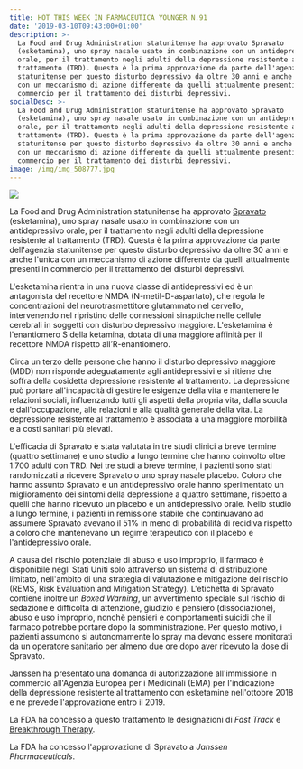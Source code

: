 ```yaml
---
title: HOT THIS WEEK IN FARMACEUTICA YOUNGER N.91
date: '2019-03-10T09:43:00+01:00'
description: >-
  La Food and Drug Administration statunitense ha approvato Spravato
  (esketamina), uno spray nasale usato in combinazione con un antidepressivo
  orale, per il trattamento negli adulti della depressione resistente al
  trattamento (TRD). Questa è la prima approvazione da parte dell'agenzia
  statunitense per questo disturbo depressivo da oltre 30 anni e anche l'unica
  con un meccanismo di azione differente da quelli attualmente presenti in
  commercio per il trattamento dei disturbi depressivi.
socialDesc: >-
  La Food and Drug Administration statunitense ha approvato Spravato
  (esketamina), uno spray nasale usato in combinazione con un antidepressivo
  orale, per il trattamento negli adulti della depressione resistente al
  trattamento (TRD). Questa è la prima approvazione da parte dell'agenzia
  statunitense per questo disturbo depressivo da oltre 30 anni e anche l'unica
  con un meccanismo di azione differente da quelli attualmente presenti in
  commercio per il trattamento dei disturbi depressivi.
image: /img/img_508777.jpg
---
```

![](/img/img_508777.jpg)

La Food and Drug Administration statunitense ha approvato [Spravato ](https://www.fda.gov/NewsEvents/Newsroom/PressAnnouncements/ucm632761.htm)(esketamina), uno spray nasale usato in combinazione con un antidepressivo orale, per il trattamento negli adulti della depressione resistente al trattamento (TRD). Questa è la prima approvazione da parte dell'agenzia statunitense per questo disturbo depressivo da oltre 30 anni e anche l'unica con un meccanismo di azione differente da quelli attualmente presenti in commercio per il trattamento dei disturbi depressivi.

L'esketamina rientra in una nuova classe di antidepressivi ed è un antagonista del recettore NMDA (N-metil-D-aspartato), che regola le concentrazioni del neurotrasmettitore glutammato nel cervello, intervenendo nel ripristino delle connessioni sinaptiche nelle cellule cerebrali in soggetti con disturbo depressivo maggiore. L'esketamina è l'enantiomero S della ketamina, dotata di una maggiore affinità per il recettore NMDA rispetto all’R-enantiomero.

Circa un terzo delle persone che hanno il disturbo depressivo maggiore (MDD) non risponde adeguatamente agli antidepressivi e si ritiene che soffra della cosidetta depressione resistente al trattamento. La depressione può portare all'incapacità di gestire le esigenze della vita e mantenere le relazioni sociali, influenzando tutti gli aspetti della propria vita, dalla scuola e dall'occupazione, alle relazioni e alla qualità generale della vita. La depressione resistente al trattamento è associata a una maggiore morbilità e a costi sanitari più elevati. 

L'efficacia di Spravato è stata valutata in tre studi clinici a breve termine (quattro settimane) e uno studio a lungo termine che hanno coinvolto oltre 1.700 adulti con TRD. Nei tre studi a breve termine, i pazienti sono stati randomizzati a ricevere Spravato o uno spray nasale placebo. Coloro che hanno assunto Spravato e un antidepressivo orale hanno sperimentato un miglioramento dei sintomi della depressione a quattro settimane, rispetto a quelli che hanno ricevuto un placebo e un antidepressivo orale. Nello studio a lungo termine, i pazienti in remissione stabile che continuavano ad assumere Spravato avevano il 51% in meno di probabilità di recidiva rispetto a coloro che mantenevano un regime terapeutico con il placebo e l'antidepressivo orale. 

A causa del rischio potenziale di abuso e uso improprio, il farmaco è disponibile negli Stati Uniti solo attraverso un sistema di distribuzione limitato, nell'ambito di una strategia di valutazione e mitigazione del rischio (REMS, Risk Evaluation and Mitigation Strategy). L'etichetta di Spravato contiene inoltre un _Boxed Warning_, un avvertimento speciale sul rischio di sedazione e difficoltà di attenzione, giudizio e pensiero (dissociazione), abuso e uso improprio, nonchè pensieri e comportamenti suicidi che il farmaco potrebbe portare dopo la somministrazione. Per questo motivo, i pazienti assumono si autonomamente lo spray ma devono essere monitorati da un operatore sanitario per almeno due ore dopo aver ricevuto la dose di Spravato. 

Janssen ha presentato una domanda di autorizzazione all'immissione in commercio all'Agenzia Europea per i Medicinali (EMA) per l'indicazione della depressione resistente al trattamento con esketamine nell'ottobre 2018 e ne prevede l'approvazione entro il 2019.

La FDA ha concesso a questo trattamento le designazioni di _Fast Track_ e [Breakthrough Therapy](https://www.farmaceuticayounger.science/blog/2018/12/la-fda-statunitense-e-la-breakthrough-therapy/).

La FDA ha concesso l'approvazione di Spravato a _Janssen Pharmaceuticals_.
